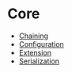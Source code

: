 # Core

- [Chaining](chaining.md)
- [Configuration](configuration.md)
- [Extension](extension.md)
- [Serialization](serialization.md)

